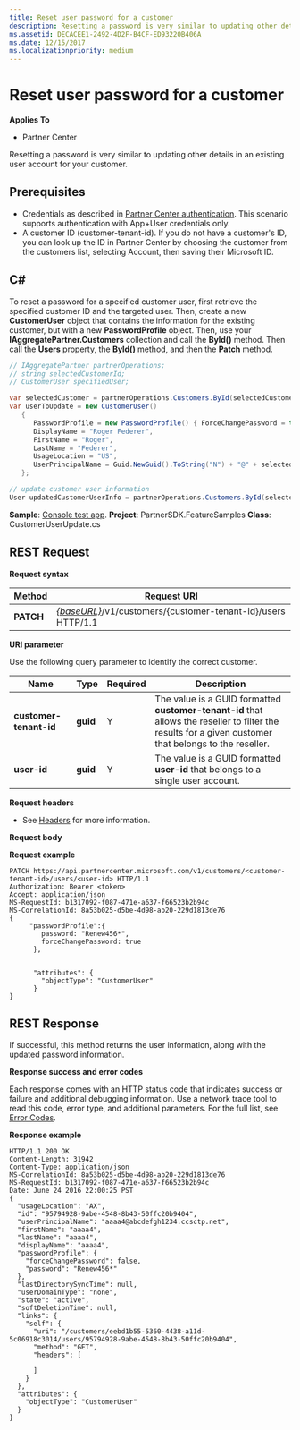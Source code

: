 ```yaml
---
title: Reset user password for a customer
description: Resetting a password is very similar to updating other details in an existing user account for your customer.
ms.assetid: DECACEE1-2492-4D2F-B4CF-ED93220B406A
ms.date: 12/15/2017
ms.localizationpriority: medium
---
```


# Reset user password for a customer


**Applies To**

-   Partner Center

Resetting a password is very similar to updating other details in an existing user account for your customer.

## <span id="Prerequisites"></span><span id="prerequisites"></span><span id="PREREQUISITES"></span>Prerequisites


-   Credentials as described in [Partner Center authentication](partner-center-authentication.md). This scenario supports authentication with App+User credentials only.
-   A customer ID (customer-tenant-id). If you do not have a customer's ID, you can look up the ID in Partner Center by choosing the customer from the customers list, selecting Account, then saving their Microsoft ID.

## <span id="C_"></span><span id="c_"></span>C#


To reset a password for a specified customer user, first retrieve the specified customer ID and the targeted user. Then, create a new **CustomerUser** object that contains the information for the existing customer, but with a new **PasswordProfile** object. Then, use your **IAggregatePartner.Customers** collection and call the **ById()** method. Then call the **Users** property, the **ById()** method, and then the **Patch** method.

``` csharp
// IAggregatePartner partnerOperations;
// string selectedCustomerId;
// CustomerUser specifiedUser;

var selectedCustomer = partnerOperations.Customers.ById(selectedCustomerId).Get();
var userToUpdate = new CustomerUser()
   {
      PasswordProfile = new PasswordProfile() { ForceChangePassword = true, Password = "newPassword" },
      DisplayName = "Roger Federer",
      FirstName = "Roger",
      LastName = "Federer",
      UsageLocation = "US",
      UserPrincipalName = Guid.NewGuid().ToString("N") + "@" + selectedCustomer.CompanyProfile.Domain.ToString()
   };

// update customer user information
User updatedCustomerUserInfo = partnerOperations.Customers.ById(selectedCustomerId).Users.ById(specifiedUser.Id).Patch(userToUpdate);

```

**Sample**: [Console test app](console-test-app.md). **Project**: PartnerSDK.FeatureSamples **Class**: CustomerUserUpdate.cs

## <span id="REST_Request"></span><span id="rest_request"></span><span id="REST_REQUEST"></span>REST Request


**Request syntax**

| Method    | Request URI                                                                                  |
|-----------|----------------------------------------------------------------------------------------------|
| **PATCH** | [*{baseURL}*](partner-center-rest-urls.md)/v1/customers/{customer-tenant-id}/users HTTP/1.1 |



**URI parameter**

Use the following query parameter to identify the correct customer.

| Name                   | Type     | Required | Description                                                                                                                                            |
|------------------------|----------|----------|--------------------------------------------------------------------------------------------------------------------------------------------------------|
| **customer-tenant-id** | **guid** | Y        | The value is a GUID formatted **customer-tenant-id** that allows the reseller to filter the results for a given customer that belongs to the reseller. |
| **user-id**            | **guid** | Y        | The value is a GUID formatted **user-id** that belongs to a single user account.                                                                       |



**Request headers**

-   See [Headers](headers.md) for more information.

**Request body**

**Request example**

```http
PATCH https://api.partnercenter.microsoft.com/v1/customers/<customer-tenant-id>/users/<user-id> HTTP/1.1
Authorization: Bearer <token>
Accept: application/json
MS-RequestId: b1317092-f087-471e-a637-f66523b2b94c
MS-CorrelationId: 8a53b025-d5be-4d98-ab20-229d1813de76
{
     "passwordProfile":{
        password: "Renew456*",
        forceChangePassword: true
      },


      "attributes": {
        "objectType": "CustomerUser"
      }
}
```

## <span id="REST_Response"></span><span id="rest_response"></span><span id="REST_RESPONSE"></span>REST Response


If successful, this method returns the user information, along with the updated password information.

**Response success and error codes**

Each response comes with an HTTP status code that indicates success or failure and additional debugging information. Use a network trace tool to read this code, error type, and additional parameters. For the full list, see [Error Codes](error-codes.md).

**Response example**

```http
HTTP/1.1 200 OK
Content-Length: 31942
Content-Type: application/json
MS-CorrelationId: 8a53b025-d5be-4d98-ab20-229d1813de76
MS-RequestId: b1317092-f087-471e-a637-f66523b2b94c
Date: June 24 2016 22:00:25 PST
{
  "usageLocation": "AX",
  "id": "95794928-9abe-4548-8b43-50ffc20b9404",
  "userPrincipalName": "aaaa4@abcdefgh1234.ccsctp.net",
  "firstName": "aaaa4",
  "lastName": "aaaa4",
  "displayName": "aaaa4",
  "passwordProfile": {
    "forceChangePassword": false,
    "password": "Renew456*"
  },
  "lastDirectorySyncTime": null,
  "userDomainType": "none",
  "state": "active",
  "softDeletionTime": null,
  "links": {
    "self": {
      "uri": "/customers/eebd1b55-5360-4438-a11d-5c06918c3014/users/95794928-9abe-4548-8b43-50ffc20b9404",
      "method": "GET",
      "headers": [

      ]
    }
  },
  "attributes": {
    "objectType": "CustomerUser"
  }
}
```








